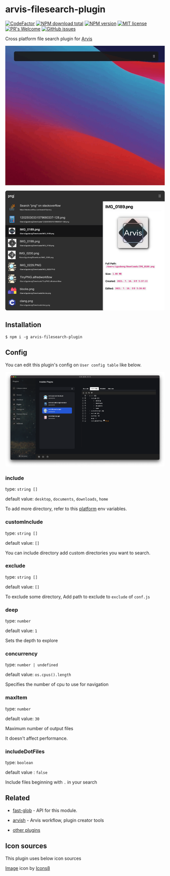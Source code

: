 # arvis-filesearch-plugin
[![CodeFactor](https://www.codefactor.io/repository/github/jopemachine/arvis-filesearch-plugin/badge)](https://www.codefactor.io/repository/github/jopemachine/arvis-filesearch-plugin)
[![NPM download total](https://img.shields.io/npm/dt/arvis-filesearch-plugin)](http://badge.fury.io/js/arvis-filesearch-plugin)
[![NPM version](https://badge.fury.io/js/arvis-filesearch-plugin.svg)](http://badge.fury.io/js/arvis-filesearch-plugin)
[![MIT license](https://img.shields.io/badge/License-MIT-blue.svg)](https://lbesson.mit-license.org/)
[![PR's Welcome](https://img.shields.io/badge/PRs-welcome-brightgreen.svg?style=flat)](http://makeapullrequest.com)
[![GitHub issues](https://img.shields.io/github/issues/jopemachine/arvis-filesearch-plugin.svg)](https://GitHub.com/jopemachine/arvis-filesearch-plugin/issues/)

Cross platform file search plugin for [Arvis](https://github.com/jopemachine/arvis)

![](./media/demo.gif)

![](./media/demo2.png)

## Installation

```
$ npm i -g arvis-filesearch-plugin
```

## Config

You can edit this plugin's config on `User config table` like below.

![](./media/config.png)

### include

type: `string []`

default value: `desktop`, `documents`, `downloads`, `home`

To add more directory, refer to this [platform](https://github.com/jopemachine/arvish/blob/master/documents/lib-workflow.md#platform) env variables.

### customInclude

type: `string []`

default value: `[]`

You can include directory add custom directories you want to search.

### exclude

type: `string []`

default value: `[]`

To exclude some directory, Add path to exclude to `exclude` of `conf.js`

### deep

type: `number`

default value: `1`

Sets the depth to explore

### concurrency

type: `number | undefined`

default value: `os.cpus().length`

Specifies the number of cpu to use for navigation

### maxItem

type: `number`

default value: `30`

Maximum number of output files

It doesn't affect performance.

### includeDotFiles

type: `boolean`

default value : `false`

Include files beginning with `.` in your search

## Related

- [fast-glob](https://github.com/mrmlnc/fast-glob) - API for this module.

- [arvish](https://github.com/jopemachine/arvish) - Arvis workflow, plugin creator tools

- [other plugins](https://github.com/jopemachine/arvis/blob/master/documents/plugin-links.md)

## Icon sources

This plugin uses below icon sources

<a target="_blank" href="https://icons8.com">Image</a> icon by <a target="_blank" href="https://icons8.com">Icons8</a>

